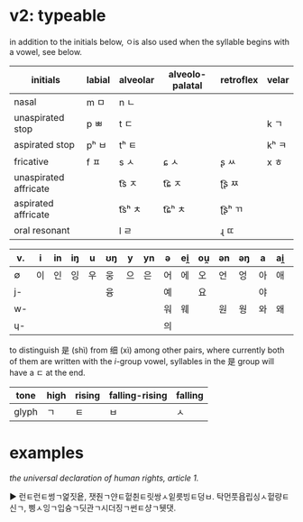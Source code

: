 # v2: typeable

in addition to the initials below, ㅇis also used when the syllable begins with a vowel, see below.

| initials              | labial | alveolar | alveolo-palatal | retroflex | velar |
| --------------------- | ------ | -------- | --------------- | --------- | ----- |
| nasal                 | m ㅁ   | n ㄴ     |                 |           |       |
| unaspirated stop      | p ㅃ   | t ㄷ     |                 |           | k ㄱ  |
| aspirated stop        | pʰ ㅂ  | tʰ ㅌ    |                 |           | kʰ ㅋ |
| fricative             | f ㅍ   | s ㅅ     | ɕ ㅅ            | ʂ ㅆ      | x ㅎ  |
| unaspirated affricate |        | t͡s ㅈ    | t͡ɕ ㅈ           | ʈ͡ʂ ㅉ     |       |
| aspirated affricate   |        | t͡sʰ ㅊ   | t͡ɕʰ ㅊ          | ʈ͡ʂʰ ㄲ    |       |
| oral resonant         |        | l ㄹ     |                 | ɻ ㄸ      |       |

| v.  | i   | in  | iŋ  | u   | ʊŋ  | y   | yn  | ə   | ei̯  | ou̯  | ən  | əŋ  | a   | ai̯  | au̯  | an  | aŋ  |
| --- | --- | --- | --- | --- | --- | --- | --- | --- | --- | --- | --- | --- | --- | --- | --- | --- | --- |
| ∅   | 이  | 인  | 잉  | 우  | 웅  | 으  | 은  | 어  | 에  | 오  | 언  | 엉  | 아  | 애  | 여  | 안  | 앙  |
| j-  |     |     |     |     | 융  |     |     | 예  |     | 요  |     |     | 야  |     | 얘  | 얀  | 양  |
| w-  |     |     |     |     |     |     |     | 워  | 웨  |     | 원  | 웡  | 와  | 왜  |     | 완  | 왕  |
| ɥ-  |     |     |     |     |     |     |     | 의  |     |     |     |     |     |     |     | 윈  |     |

to distinguish 是 (shì) from 细 (xì) among other pairs, where currently both of them are written with the _i_-group vowel, syllables in the 是 group will have a ㄷ at the end.

| tone  | high | rising | falling-rising | falling |
| ----- | ---- | ------ | -------------- | ------- |
| glyph | ㄱ   | ㅌ     | ㅂ             | ㅅ      |

# examples

_the universal declaration of human rights, article 1._

<aside>
▶️ 런ㅌ런ㅌ썽ㄱ엁짓욭, 잿줜ㄱ얀ㅌ헡췬ㅌ릿쌍ㅅ잍릇빙ㅌ덩ㅂ. 탁먼풋욥립싱ㅅ헡량ㅌ신ㄱ, 삥ㅅ잉ㄱ입슝ㄱ딧관ㄱ시더징ㄱ썬ㅌ샹ㄱ뒛댓.
</aside>
